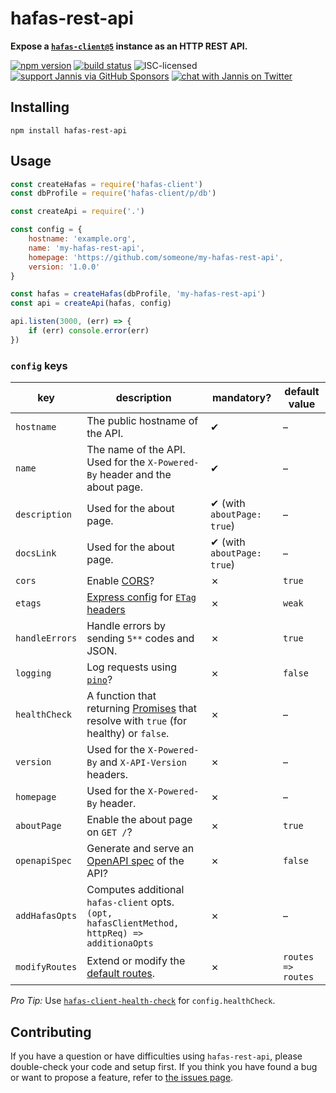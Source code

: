 # hafas-rest-api

**Expose a [`hafas-client@5`](https://github.com/public-transport/hafas-client/tree/5) instance as an HTTP REST API.**

[![npm version](https://img.shields.io/npm/v/hafas-rest-api.svg)](https://www.npmjs.com/package/hafas-rest-api)
[![build status](https://api.travis-ci.org/public-transport/hafas-rest-api.svg?branch=master)](https://travis-ci.org/public-transport/hafas-rest-api)
![ISC-licensed](https://img.shields.io/github/license/public-transport/hafas-rest-api.svg)
[![support Jannis via GitHub Sponsors](https://img.shields.io/badge/support%20Jannis-donate-fa7664.svg)](https://github.com/sponsors/derhuerst)
[![chat with Jannis on Twitter](https://img.shields.io/badge/chat%20with%20Jannis-on%20Twitter-1da1f2.svg)](https://twitter.com/derhuerst)


## Installing

```shell
npm install hafas-rest-api
```


## Usage

```js
const createHafas = require('hafas-client')
const dbProfile = require('hafas-client/p/db')

const createApi = require('.')

const config = {
	hostname: 'example.org',
	name: 'my-hafas-rest-api',
	homepage: 'https://github.com/someone/my-hafas-rest-api',
	version: '1.0.0'
}

const hafas = createHafas(dbProfile, 'my-hafas-rest-api')
const api = createApi(hafas, config)

api.listen(3000, (err) => {
	if (err) console.error(err)
})
```

### `config` keys

key | description | mandatory? | default value
----|-------------|------------|--------------
`hostname` | The public hostname of the API. | ✔︎ | –
`name` | The name of the API. Used for the `X-Powered-By` header and the about page. | ✔︎ | –
`description` | Used for the about page. | ✔︎ (with `aboutPage: true`) | –
`docsLink` | Used for the about page. | ✔︎ (with `aboutPage: true`) | –
`cors` | Enable [CORS](https://developer.mozilla.org/en-US/docs/Web/HTTP/CORS)? | ✗ | `true`
`etags` | [Express config](https://expressjs.com/en/4x/api.html#etag.options.table) for [`ETag` headers](https://developer.mozilla.org/en-US/docs/Web/HTTP/Headers/ETag) | ✗ | `weak`
`handleErrors` | Handle errors by sending `5**` codes and JSON. | ✗ | `true`
`logging` | Log requests using [`pino`](https://npmjs.com/package/pino)? | ✗ | `false`
`healthCheck` | A function that returning [Promises](https://developer.mozilla.org/en-US/docs/Web/JavaScript/Reference/Global_Objects/promise) that resolve with `true` (for healthy) or `false`. | ✗ | –
`version` | Used for the `X-Powered-By` and `X-API-Version` headers. | ✗ | –
`homepage` | Used for the `X-Powered-By` header. | ✗ | –
`aboutPage` | Enable the about page on `GET /`? | ✗ | `true`
`openapiSpec` | Generate and serve an [OpenAPI spec](https://en.wikipedia.org/wiki/OpenAPI_Specification) of the API? | ✗ | `false`
`addHafasOpts` | Computes additional `hafas-client` opts. `(opt, hafasClientMethod, httpReq) => additionaOpts` | ✗ | –
`modifyRoutes` | Extend or modify the [default routes](routes/index.js). | ✗ | `routes => routes`

*Pro Tip:* Use [`hafas-client-health-check`](https://github.com/public-transport/hafas-client-health-check) for `config.healthCheck`.


## Contributing

If you have a question or have difficulties using `hafas-rest-api`, please double-check your code and setup first. If you think you have found a bug or want to propose a feature, refer to [the issues page](https://github.com/public-transport/hafas-rest-api/issues).

